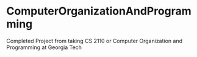 # ComputerOrganizationAndProgramming
Completed Project from taking CS 2110 or Computer Organization and Programming at Georgia Tech
